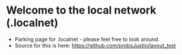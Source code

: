 # Welcome to the local network (.localnet)

 - Parking page for .localnet - please feel free to look around. 
 - Source for this is here: https://github.com/probsJustin/layout_test